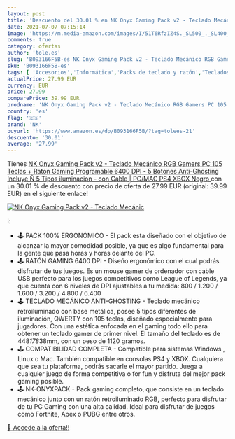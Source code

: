 ```yaml
---
layout: post
title: 'Descuento del 30.01 % en NK Onyx Gaming Pack v2 - Teclado Mecánic'
date: 2021-07-07 07:15:14
image: 'https://m.media-amazon.com/images/I/51T6RfzIZ4S._SL500_._SL400_.jpg'
comments: true
category: ofertas
author: 'tole.es'
slug: 'B093166F5B-es NK Onyx Gaming Pack v2 - Teclado Mecánico RGB Gamers PC...'
sku: 'B093166F5B-es'
tags: [ 'Accesorios','Informática','Packs de teclado y ratón','Teclados, ratones y periféricos de entrada','nk','ps4','xbox', ]
actualPrice: 27.99 EUR
currency: EUR
price: 27.99
comparePrice: 39.99 EUR
prodname: 'NK Onyx Gaming Pack v2 - Teclado Mecánico RGB Gamers PC 105 Teclas + Raton Gaming Programable  6400 DPI - 5 Botones  Anti-Ghosting  Incluye Ñ  5 Tipos iluminacion - con Cable | PC/MAC PS4 XBOX  Negro '
country: 'es'
flag: '🇪🇸'
brand: 'NK'
buyurl: 'https://www.amazon.es/dp/B093166F5B/?tag=tolees-21'
descuento: '30.01'
average: '27.99'
---
```


Tienes [NK Onyx Gaming Pack v2 - Teclado Mecánico RGB Gamers PC 105 Teclas + Raton Gaming Programable  6400 DPI - 5 Botones  Anti-Ghosting  Incluye Ñ  5 Tipos iluminacion - con Cable | PC/MAC PS4 XBOX  Negro ](https://www.amazon.es/dp/B093166F5B/?tag=tolees-21) con un 30.01 % de descuento con precio de oferta de 27.99 EUR (original: 39.99 EUR) en el siguiente enlace!

[![NK Onyx Gaming Pack v2 - Teclado Mecánic](https://m.media-amazon.com/images/I/51T6RfzIZ4S._SL500_._SL400_.jpg)](https://www.amazon.es/dp/B093166F5B/?tag=tolees-21)

ℹ️:

- 🕹️ PACK 100% ERGONÓMICO - El pack esta diseñado con el objetivo de alcanzar la mayor comodidad posible, ya que es algo fundamental para la gente que pasa horas y horas delante del PC.
- 🕹️ RATÓN GAMING 6400 DPI - Diseño ergonómico con el cual podrás disfrutar de tus juegos. Es un mouse gamer de ordenador con cable USB perfecto para los juegos competitivos como League of Legends, ya que cuenta con 6 niveles de DPI ajustables a tu medida: 800 / 1.200 / 1.600 / 3.200 / 4.800 / 6.400
- 🕹️ TECLADO MECÁNICO ANTI-GHOSTING - Teclado mecánico retroiluminado con base metálica, posee 5 tipos diferentes de iluminación, QWERTY con 105 teclas, diseñado especialmente para jugadores. Con una estética enfocada en el gaming todo ello para obtener un teclado gamer de primer nivel. El tamaño del teclado es de 448*178*38mm, con un peso de 1120 gramos.
- 🕹️ COMPATIBILIDAD COMPLETA - Compatible para sistemas Windows , Linux o Mac. También compatible en consolas PS4 y XBOX. Cualquiera que sea tu plataforma, podrás sacarle el mayor partido. Juega a cualquier juego de forma competitiva o for fun y disfruta del mejor pack gaming posible.
- 🕹️ NK-ONYXPACK - Pack gaming completo, que consiste en un teclado mecánico junto con un ratón retroiluminado RGB, perfecto para disfrutar de tu PC Gaming con una alta calidad. Ideal para disfrutar de juegos como Fortnite, Apex o PUBG entre otros.

[🛒 Accede a la oferta!!](https://www.amazon.es/dp/B093166F5B/?tag=tolees-21)
